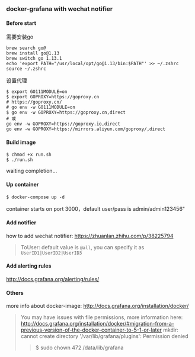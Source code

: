 ### docker-grafana with wechat notifier

#### Before start

需要安装go
```
brew search go@
brew install go@1.13
brew switch go 1.13.1
echo 'export PATH="/usr/local/opt/go@1.13/bin:$PATH"' >> ~/.zshrc
source ~/.zshrc
```
设置代理
```
$ export GO111MODULE=on
$ export GOPROXY=https://goproxy.cn
# https://goproxy.cn/
# go env -w GO111MODULE=on
$ go env -w GOPROXY=https://goproxy.cn,direct
# 或
go env -w GOPROXY=https://goproxy.io,direct
go env -w GOPROXY=https://mirrors.aliyun.com/goproxy/,direct
```

#### Build image

```
$ chmod +x run.sh
$ ./run.sh
```

waiting completion...

#### Up container

```
$ docker-compose up -d
```

container starts on port 3000，default user/pass is admin/admin123456"

#### Add notifier

how to add wechat notifier: https://zhuanlan.zhihu.com/p/38225794

> ToUser: default value is `@all`, you can specify it as `UserID1|UserID2|UserID3`

#### Add alerting rules

http://docs.grafana.org/alerting/rules/

#### Others

more info about docker-image: http://docs.grafana.org/installation/docker/

> You may have issues with file permissions, more information here: http://docs.grafana.org/installation/docker/#migration-from-a-previous-version-of-the-docker-container-to-5-1-or-later
  mkdir: cannot create directory '/var/lib/grafana/plugins': Permission denied
> >
> > $ sudo chown 472 /data/lib/grafana
